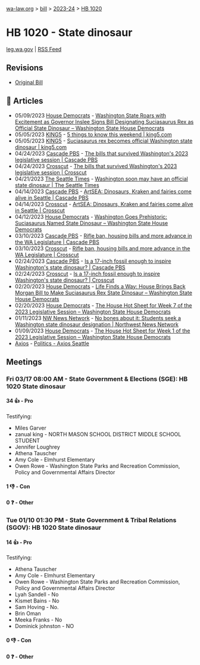 [wa-law.org](/) > [bill](/bill/) > [2023-24](/bill/2023-24/) > [HB 1020](/bill/2023-24/hb/1020/)

# HB 1020 - State dinosaur
[leg.wa.gov](https://app.leg.wa.gov/billsummary?BillNumber=1020&Year=2023&Initiative=false) | [RSS Feed](./rss.xml)

## Revisions
* [Original Bill](1/)

## 📰 Articles
* 05/09/2023 [House Democrats](/org/house_democrats/) - [Washington State Roars with Excitement as Governor Inslee Signs Bill Designating Suciasaurus Rex as Official State Dinosaur – Washington State House Democrats](https://housedemocrats.wa.gov/blog/2023/05/09/washington-state-roars-with-excitement-as-governor-inslee-signs-bill-designating-suciasaurus-rex-as-official-state-dinosaur/#:~:text=HB%201020)
* 05/05/2023 [KING5](/org/king5/) - [5 things to know this weekend | king5.com](https://www.king5.com/article/news/local/5-things-know-weekend/281-7f651aa8-d5dd-4d91-a55d-6710456f20e4#:~:text=House%20Bill%201020)
* 05/05/2023 [KING5](/org/king5/) - [Suciasaurus rex becomes official Washington state dinosaur | king5.com](https://www.king5.com/article/news/politics/state-politics/suciasaurus-rex-official-washington-state-dinosaur/281-71ff3da4-021d-4b01-9a5a-ecda8b24b84e#:~:text=House%20Bill%201020)
* 04/24/2023 [Cascade PBS](/org/cascade_pbs/) - [The bills that survived Washington's 2023 legislative session | Cascade PBS](https://www.cascadepbs.org/politics/2023/04/bills-survived-washingtons-2023-legislative-session/#:~:text=House%20Bill%201020)
* 04/24/2023 [Crosscut](/org/crosscut/) - [The bills that survived Washington's 2023 legislative session | Crosscut](https://crosscut.com/politics/2023/04/bills-survived-washingtons-2023-legislative-session#:~:text=House%20Bill%201020)
* 04/21/2023 [The Seattle Times](/org/the_seattle_times/) - [Washington soon may have an official state dinosaur | The Seattle Times](https://www.seattletimes.com/seattle-news/politics/washington-soon-to-have-an-official-state-dinosaur/#:~:text=House%20Bill%201020)
* 04/14/2023 [Cascade PBS](/org/cascade_pbs/) - [ArtSEA: Dinosaurs, Kraken and fairies come alive in Seattle | Cascade PBS](https://www.cascadepbs.org/culture/2023/04/artsea-dinosaurs-kraken-and-fairies-come-alive-seattle/#:~:text=HB%201020)
* 04/14/2023 [Crosscut](/org/crosscut/) - [ArtSEA: Dinosaurs, Kraken and fairies come alive in Seattle | Crosscut](https://crosscut.com/culture/2023/04/artsea-dinosaurs-kraken-and-fairies-come-alive-seattle#:~:text=HB%201020)
* 04/12/2023 [House Democrats](/org/house_democrats/) - [Washington Goes Prehistoric: Suciasaurus Named State Dinosaur – Washington State House Democrats](https://housedemocrats.wa.gov/blog/2023/04/12/washington-goes-prehistoric-suciasaurus-named-state-dinosaur/#:~:text=HB%201020)
* 03/10/2023 [Cascade PBS](/org/cascade_pbs/) - [Rifle ban, housing bills and more advance in the WA Legislature | Cascade PBS](https://www.cascadepbs.org/politics/2023/03/rifle-ban-housing-bills-and-more-advance-wa-legislature/#:~:text=House%20Bill%201020)
* 03/10/2023 [Crosscut](/org/crosscut/) - [Rifle ban, housing bills and more advance in the WA Legislature | Crosscut](https://crosscut.com/politics/2023/03/rifle-ban-housing-bills-and-more-advance-wa-legislature#:~:text=House%20Bill%201020)
* 02/24/2023 [Cascade PBS](/org/cascade_pbs/) - [Is a 17-inch fossil enough to inspire Washington's state dinosaur? | Cascade PBS](https://www.cascadepbs.org/politics/2023/02/17-inch-fossil-enough-inspire-washingtons-state-dinosaur/#:~:text=House%20Bill%201020)
* 02/24/2023 [Crosscut](/org/crosscut/) - [Is a 17-inch fossil enough to inspire Washington's state dinosaur? | Crosscut](https://crosscut.com/politics/2023/02/17-inch-fossil-enough-inspire-washingtons-state-dinosaur#:~:text=House%20Bill%201020)
* 02/20/2023 [House Democrats](/org/house_democrats/) - [Life Finds a Way: House Brings Back Morgan Bill to Make Suciasaurus Rex State Dinosaur – Washington State House Democrats](https://housedemocrats.wa.gov/blog/2023/02/20/life-finds-a-way-house-brings-back-morgan-bill-to-make-suciasaurus-rex-state-dinosaur/#:~:text=HB%201020)
* 02/20/2023 [House Democrats](/org/house_democrats/) - [The House Hot Sheet for Week 7 of the 2023 Legislative Session – Washington State House Democrats](https://housedemocrats.wa.gov/blog/2023/02/20/the-house-hot-sheet-for-week-7-of-the-2023-legislative-session/#:~:text=HB%201020)
* 01/11/2023 [NW News Network](/org/nw_news_network/) - [No bones about it: Students seek a Washington state dinosaur designation | Northwest News Network](https://www.nwnewsnetwork.org/government-and-politics/2023-01-10/no-bones-about-it-students-seek-a-washington-state-dinosaur-designation#:~:text=House%20Bill%201020)
* 01/09/2023 [House Democrats](/org/house_democrats/) - [The House Hot Sheet for Week 1 of the 2023 Legislative Session – Washington State House Democrats](https://housedemocrats.wa.gov/blog/2023/01/09/the-house-hot-sheet-for-week-1-of-the-2023-legislative-session/#:~:text=HB%201020)
* [Axios](/org/axios/) - [Politics - Axios Seattle](https://www.axios.com/local/seattle/politics#:~:text=a%20measure)

## Meetings
### Fri 03/17 08:00 AM - State Government & Elections (SGE): HB 1020 State dinosaur
#### 34 👍 - Pro
Testifying:
* Miles Garver
* zanual king - NORTH MASON SCHOOL DISTRICT MIDDLE SCHOOL STUDENT
* Jennifer Loughrey
* Athena Tauscher
* Amy Cole - Elmhurst Elementary
* Owen Rowe - Washington State Parks and Recreation Commission, Policy and Governmental Affairs Director

#### 1 👎 - Con

#### 0 ❓ - Other

### Tue 01/10 01:30 PM - State Government & Tribal Relations (SGOV): HB 1020 State dinosaur
#### 14 👍 - Pro
Testifying:
* Athena Tauscher
* Amy Cole - Elmhurst Elementary
* Owen Rowe - Washington State Parks and Recreation Commission, Policy and Governmental Affairs Director
* Lyah Sandell - No
* Kismet Bains - No
* Sam Hoving - No.
* Brin Oman
* Meeka Franks - No
* Dominick johnston - NO

#### 0 👎 - Con

#### 0 ❓ - Other

